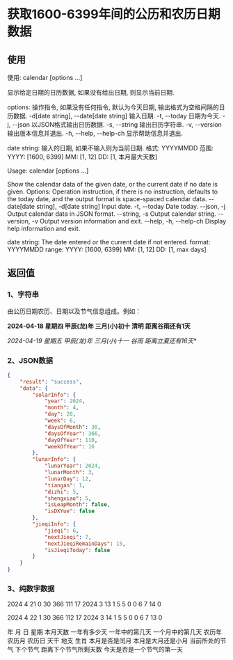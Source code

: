 # 获取1600-6399年间的公历和农历日期数据

## 使用

使用: calendar [options ...]

  显示给定日期的日历数据, 如果没有给出日期, 则显示当前日期.

options: 操作指令, 如果没有任何指令, 默认为今天日期, 输出格式为空格间隔的日历数据.
  -d[date string],
 --date[date string]        输入日期.
  -t, --today                      日期为今天.
  -j, --json                         以JSON格式输出日历数据.
  -s, --string                     输出日历字符串.
  -v, --version                  输出版本信息并退出.
  -h, --help, --help-ch     显示帮助信息并退出.

date string: 输入的日期, 如果不输入则为当前日期.
  格式: YYYYMMDD
  范围:
         YYYY: [1600, 6399]
         MM: [1, 12]
         DD: [1, 本月最大天数]



Usage: calendar [options ...]

  Show the calendar data of the given date, or the current date if no date is given.
Options: Operation instruction,  if there is no instruction, defaults to the today date,
         and the output format is space-spaced calendar data.
  --date[date string],
   -d[date string]          Input date.
   -t, --today                  Date today.
  --json, -j                      Output calendar data in JSON format.
  --string, -s                  Output calendar string.
  --version, -v               Output version information and exit.
  --help, -h, --help-ch   Display help information and exit.

date string: The date entered or the current date if not entered.
  format: YYYYMMDD
  range:
         YYYY: [1600, 6399]
         MM: [1, 12]
         DD: [1, max days]

## 返回值

### 1、字符串

由公历日期农历、日期以及节气信息组成。例如：

**2024-04-18 星期四 甲辰(龙)年 三月(小)初十 清明 距离谷雨还有1天**

**2024-04-19 星期五 甲辰(龙)年 三月(小)十一 谷雨* 距离立夏还有16天**

### 2、JSON数据

```json
{
    "result": "success",
    "data": {
        "solarInfo": {
            "year": 2024,
            "month": 4,
            "day": 20,
            "week": 6,
            "daysOfMonth": 30,
            "daysOfYear": 366,
            "dayOfYear": 110,
            "weekOfYear": 16
        },
        "lunarInfo": {
            "lunarYear": 2024,
            "lunarMonth": 3,
            "lunarDay": 12,
            "tiangan": 1,
            "dizhi": 5,
            "shengxiao": 5,
            "isLeapMonth": false,
            "isDXYue": false
        },
        "jieqiInfo": {
            "jieqi": 6,
            "nextJieqi": 7,
            "nextJieqiRemainDays": 15,
            "isJieqiToday": false
        }
    }
}
```

### 3、纯数字数据

2024 4 21 0 30 366 111 17 2024 3 13 1 5 5 0 0 6 7 14 0

2024 4 22 1 30 366 112 17 2024 3 14 1 5 5 0 0 6 7 13 0

年  月  日  星期  本月天数  一年有多少天  一年中的第几天  一个月中的第几天  农历年  农历月  农历日  天干  地支  生肖  本月是否是闰月  本月是大月还是小月  当前所处的节气  下个节气  距离下个节气所剩天数  今天是否是一个节气的第一天





























